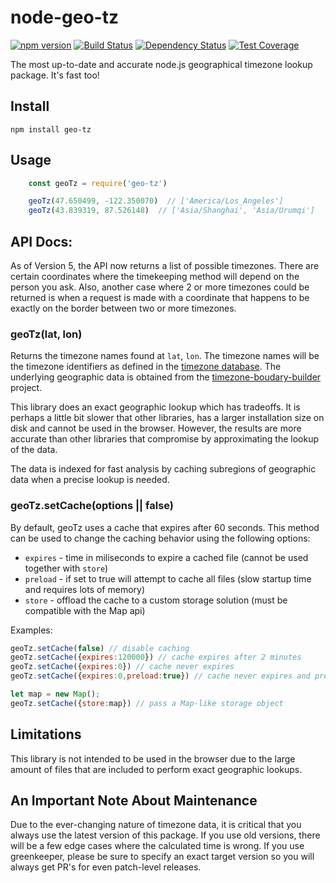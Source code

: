 # node-geo-tz
[![npm version](https://badge.fury.io/js/geo-tz.svg)](http://badge.fury.io/js/geo-tz) [![Build Status](https://travis-ci.org/evansiroky/node-geo-tz.svg?branch=master)](https://travis-ci.org/evansiroky/node-geo-tz) [![Dependency Status](https://david-dm.org/evansiroky/node-geo-tz.svg)](https://david-dm.org/evansiroky/node-geo-tz) [![Test Coverage](https://img.shields.io/codecov/c/github/evansiroky/node-geo-tz.svg)](https://codecov.io/github/evansiroky/node-geo-tz)

The most up-to-date and accurate node.js geographical timezone lookup package.  It's fast too!

## Install

`npm install geo-tz`

## Usage

```js
    const geoTz = require('geo-tz')

    geoTz(47.650499, -122.350070)  // ['America/Los_Angeles']
    geoTz(43.839319, 87.526148)  // ['Asia/Shanghai', 'Asia/Urumqi']
```

## API Docs:

As of Version 5, the API now returns a list of possible timezones. There are certain coordinates where the timekeeping method will depend on the person you ask. Also, another case where 2 or more timezones could be returned is when a request is made with a coordinate that happens to be exactly on the border between two or more timezones.

### geoTz(lat, lon)

Returns the timezone names found at `lat`, `lon`.  The timezone names will be the timezone identifiers as defined in the [timezone database](https://www.iana.org/time-zones).  The underlying geographic data is obtained from the [timezone-boudary-builder](https://github.com/evansiroky/timezone-boundary-builder) project.

This library does an exact geographic lookup which has tradeoffs.  It is perhaps a little bit slower that other libraries, has a larger installation size on disk and cannot be used in the browser.  However, the results are more accurate than other libraries that compromise by approximating the lookup of the data.

The data is indexed for fast analysis by caching subregions of geographic data when a precise lookup is needed.

### geoTz.setCache(options || false)

By default, geoTz uses a cache that expires after 60 seconds. This method can be used to change the caching behavior using the following options:

* `expires` - time in miliseconds to expire a cached file (cannot be used together with `store`)
* `preload` - if set to true will attempt to cache all files (slow startup time and requires lots of memory)
* `store` - offload the cache to a custom storage solution (must be compatible with the Map api)

Examples:

```js
geoTz.setCache(false) // disable caching
geoTz.setCache({expires:120000}) // cache expires after 2 minutes
geoTz.setCache({expires:0}) // cache never expires
geoTz.setCache({expires:0,preload:true}) // cache never expires and preloads all files

let map = new Map();
geoTz.setCache({store:map}) // pass a Map-like storage object
```

## Limitations

This library is not intended to be used in the browser due to the large amount of files that are included to perform exact geographic lookups.

## An Important Note About Maintenance

Due to the ever-changing nature of timezone data, it is critical that you always use the latest version of this package.  If you use old versions, there will be a few edge cases where the calculated time is wrong.  If you use greenkeeper, please be sure to specify an exact target version so you will always get PR's for even patch-level releases.
